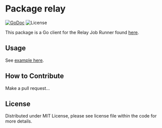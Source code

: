 # Package relay
[![GoDoc](https://godoc.org/github.com/go-playground/relay-client-go?status.svg)](https://pkg.go.dev/github.com/go-playground/relay-client-go)
![License](https://img.shields.io/dub/l/vibe-d.svg)

This package is a Go client for the Relay Job Runner found [here](https://github.com/rust-playground/relay-rs).

Usage
------
See [example here](/_examples).

How to Contribute
------

Make a pull request...

License
-------
Distributed under MIT License, please see license file within the code for more details.